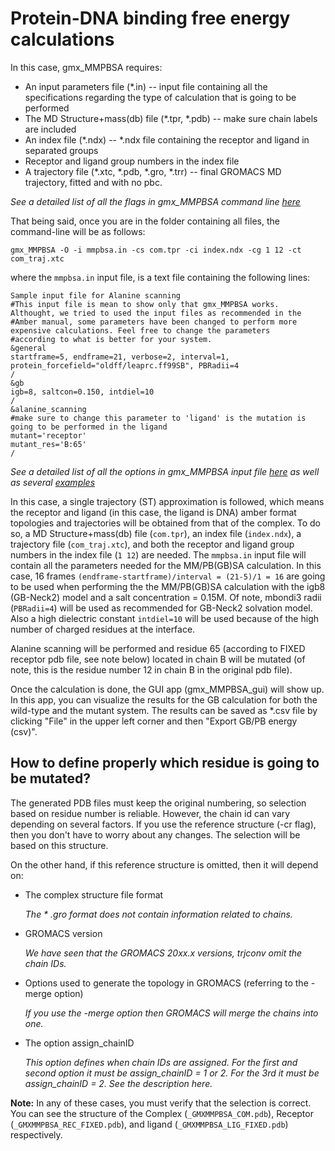 # Protein-DNA binding free energy calculations
In this case, gmx_MMPBSA requires:

* An input parameters file (*.in) -- input file containing all the specifications regarding the type of calculation that
is going to be performed
* The MD Structure+mass(db) file (*.tpr, *.pdb) -- make sure chain labels are included
* An index file (*.ndx) -- *.ndx file containing the receptor and ligand in separated groups
* Receptor and ligand group numbers in the index file
* A trajectory file (*.xtc, *.pdb, *.gro, *.trr) -- final GROMACS MD trajectory, fitted and with no pbc.

_See a detailed list of all the flags in gmx_MMPBSA command line [here](https://github.com/Valdes-Tresanco-MS/gmx_MMPBSA#calling-gmx_mmpbsa-from-the-command-line)_

That being said, once you are in the folder containing all files, the command-line will be as follows:

    gmx_MMPBSA -O -i mmpbsa.in -cs com.tpr -ci index.ndx -cg 1 12 -ct com_traj.xtc

where the `mmpbsa.in` input file, is a text file containing the following lines:

```
Sample input file for Alanine scanning
#This input file is mean to show only that gmx_MMPBSA works. Althought, we tried to used the input files as recommended in the 
#Amber manual, some parameters have been changed to perform more expensive calculations. Feel free to change the parameters 
#according to what is better for your system.
&general
startframe=5, endframe=21, verbose=2, interval=1,
protein_forcefield="oldff/leaprc.ff99SB", PBRadii=4
/
&gb
igb=8, saltcon=0.150, intdiel=10
/
&alanine_scanning
#make sure to change this parameter to 'ligand' is the mutation is going to be performed in the ligand
mutant='receptor'
mutant_res='B:65'
/
```

_See a detailed list of all the options in gmx_MMPBSA input file [here](https://github.com/Valdes-Tresanco-MS/gmx_MMPBSA#the-input-file) 
as well as several [examples](https://github.com/Valdes-Tresanco-MS/gmx_MMPBSA#sample-input-files)_

In this case, a single trajectory (ST) approximation is followed, which means the receptor and ligand (in this case, the 
ligand is DNA) amber format topologies and trajectories will be obtained from that of the complex. To 
do so, a MD Structure+mass(db) file (`com.tpr`), an index file (`index.ndx`), a trajectory file (`com_traj.xtc`), and
both the receptor and ligand group numbers in the index file (`1 12`) are needed. The `mmpbsa.in` input file will contain
all the parameters needed for the MM/PB(GB)SA calculation. In this case, 16 frames `(endframe-startframe)/interval = (21-5)/1 = 16`
are going to be used when performing the the MM/PB(GB)SA calculation with the igb8 (GB-Neck2) model and a salt 
concentration = 0.15M. Of note, mbondi3 radii (`PBRadii=4`) will be used as recommended for GB-Neck2 solvation model. 
Also a high dielectric constant `intdiel=10` will be used because of the high number of charged residues at the interface.

Alanine scanning will be performed and residue 65 (according to FIXED receptor pdb file, see note below) located in 
chain B will be mutated (of note, this is the residue number 12 in chain B in the original pdb file).

Once the calculation is done, the GUI app (gmx_MMPBSA_gui) will show up. In this app, you can visualize the results for 
the GB calculation for both the wild-type and the mutant system. The results can be saved as *.csv file by clicking 
"File" in the upper left corner and then "Export GB/PB energy (csv)".

## How to define properly which residue is going to be mutated?
The generated PDB files must keep the original numbering, so selection based on residue number is reliable. However, the chain id can vary depending on several factors. If you use the reference structure (-cr flag), then you don't have to worry about any changes. The selection will be based on this structure.

On the other hand, if this reference structure is omitted, then it will depend on:
* The complex structure file format
    
    _The * .gro format does not contain information related to chains._

* GROMACS version
    
    _We have seen that the GROMACS 20xx.x versions, trjconv omit the chain IDs._

* Options used to generate the topology in GROMACS (referring to the -merge option)
    
    _If you use the -merge option then GROMACS will merge the chains into one._
* The option assign_chainID
    
    _This option defines when chain IDs are assigned. For the first and second option it must be assign_chainID = 1 or 2. For the 3rd it must be assign_chainID = 2. See the description here._

**Note:** In any of these cases, you must verify that the selection is correct. You can see the structure of the Complex (`_GMXMMPBSA_COM.pdb`), Receptor (`_GMXMMPBSA_REC_FIXED.pdb`), and ligand (`_GMXMMPBSA_LIG_FIXED.pdb`) respectively.
